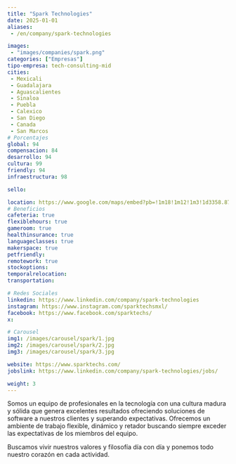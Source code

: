 ```yaml
---
title: "Spark Technologies"
date: 2025-01-01
aliases:
 - /en/company/spark-technologies

images: 
 - "images/companies/spark.png"
categories: ["Empresas"]
tipo-empresa: tech-consulting-mid
cities: 
 - Mexicali 
 - Guadalajara
 - Aguascalientes
 - Sinaloa
 - Puebla
 - Calexico
 - San Diego
 - Canada
 - San Marcos
# Porcentajes  
global: 94
compensacion: 84
desarrollo: 94
cultura: 99
friendly: 94
infraestructura: 98 

sello: 

location: https://www.google.com/maps/embed?pb=!1m18!1m12!1m3!1d3358.8799263666774!2d-115.47650262488317!3d32.66263928982344!2m3!1f0!2f0!3f0!3m2!1i1024!2i768!4f13.1!3m3!1m2!1s0x80d77aa7f049389b%3A0x40b83f40d15b5f7c!2sAv.%20Alvaro%20Obregon%201170%2C%20Segunda%2C%2021100%20Mexicali%2C%20B.C.!5e0!3m2!1sen!2smx!4v1739904418796!5m2!1sen!2smx
# Beneficios
cafeteria: true
flexiblehours: true
gameroom: true
healthinsurance: true
languageclasses: true
makerspace: true
petfriendly: 
remotework: true
stockoptions: 
temporalrelocation: 
transportation: 

# Redes Sociales
linkedin: https://www.linkedin.com/company/spark-technologies
instagram: https://www.instagram.com/sparktechsmxl/
facebook: https://www.facebook.com/sparktechs/
x: 

# Carousel
img1: /images/carousel/spark/1.jpg
img2: /images/carousel/spark/2.jpg
img3: /images/carousel/spark/3.jpg

website: https://www.sparktechs.com/
jobslink: https://www.linkedin.com/company/spark-technologies/jobs/

weight: 3
---
```


Somos un equipo de profesionales en la tecnología con una cultura madura y sólida que genera excelentes resultados ofreciendo soluciones de software a nuestros clientes y superando expectativas. 
Ofrecemos un ambiente de trabajo flexible, dinámico y retador buscando siempre exceder las expectativas de los miembros del equipo. 

Buscamos vivir nuestros valores y filosofía día con día y ponemos todo nuestro corazón en cada actividad.